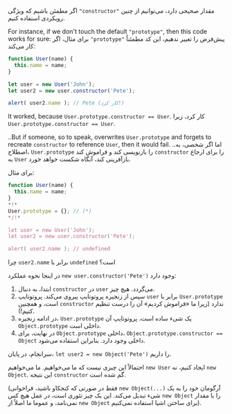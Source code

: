 اگر مطمئن باشیم که ویژگی `"constructor"` مقدار صحیحی دارد، می‌توانیم از چنین رویکردی استفاده کنیم.

For instance, if we don't touch the default `"prototype"`, then this code works for sure:
برای مثال، اگر `"prototype"` پیش‌فرض را تغییر ندهیم، این کد مطمئناً کار می‌کند:

```js run
function User(name) {
  this.name = name;
}

let user = new User('John');
let user2 = new user.constructor('Pete');

alert( user2.name ); // Pete (کار کرد!)
```

It worked, because `User.prototype.constructor == User`.
کار کرد، زیرا `User.prototype.constructor == User`. 

..But if someone, so to speak, overwrites `User.prototype` and forgets to recreate `constructor` to reference `User`, then it would fail.
..اما اگر شخصی، به اصطلاح، `User.prototype` را بازنویسی کند و فراموش کند `constructor` را برای ارجاع به `User` بازآفرینی کند، آنگاه شکست خواهد خورد.

برای مثال:

```js run
function User(name) {
  this.name = name;
}
*!*
User.prototype = {}; // (*)
*/!*

let user = new User('John');
let user2 = new user.constructor('Pete');

alert( user2.name ); // undefined
```

چرا `user2.name` برابر با `undefined` است؟

در اینجا نحوه عملکرد `new user.constructor('Pete')` وجود دارد:

1. ابتدا، به دنبال `constructor` در `user` می‌گردد. هیچ چیز.
2. سپس از زنجیره پروتوتایپ پیروی می‌کند. پروتوتایپ `user` برابر با `User.prototype` است، و همچنین `constructor` ندارد (زیرا ما «فراموش کردیم» آن را درست تنظیم کنیم!).
3. در ادامه زنجیره، `User.prototype` یک شیء ساده است، پروتوتایپ آن `Object.prototype` داخلی است.
4. در نهایت، برای `Object.prototype` داخلی، `Object.prototype.constructor == Object` داخلی وجود دارد. بنابراین استفاده می‌شود.

سر‌انجام، در پایان، `let user2 = new Object('Pete')` را داریم.

احتمالاً این چیزی نیست که ما می‌خواهیم. ما می‌خواهیم `new User` ایجاد کنیم، نه `new Object`. این نتیجه `constructor` گم شده است.

(فقط در صورتی که کنجکاو باشید، فراخوانی `new Object(...)` آرگومان خود را به یک شیء تبدیل می‌کند. این یک چیز تئوری است، در عمل هیچ کس `new Object` را با مقدار نمی‌نامد، و عموما ما اصلاً از `new Object` برای ساختن اشیا استفاده نمی‌کنیم).